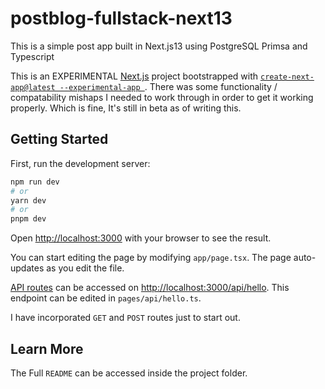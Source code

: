# postblog-fullstack-next13
This is a simple post app built in Next.js13 using PostgreSQL Primsa and Typescript 

This is an EXPERIMENTAL [Next.js](https://nextjs.org/) project bootstrapped with [`create-next-app@latest --experimental-app
`](https://github.com/vercel/next.js/tree/canary/packages/create-next-app). There was some functionality / compatability mishaps I needed to work through in order to get it working properly. Which is fine, It's still in beta as of writing this.

## Getting Started

First, run the development server:

```bash
npm run dev
# or
yarn dev
# or
pnpm dev
```

Open [http://localhost:3000](http://localhost:3000) with your browser to see the result.

You can start editing the page by modifying `app/page.tsx`. The page auto-updates as you edit the file.

[API routes](https://nextjs.org/docs/api-routes/introduction) can be accessed on [http://localhost:3000/api/hello](http://localhost:3000/api/hello). This endpoint can be edited in `pages/api/hello.ts`.

I have incorporated `GET` and `POST` routes just to start out. 

## Learn More

The Full `README` can be accessed inside the project folder.
